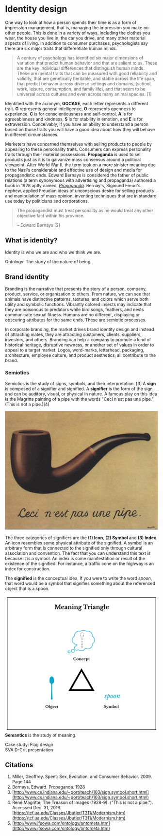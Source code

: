 # Identity design

One way to look at how a person spends their time is as a form of impression management, that is, managing the impression you make on other people. This is done in a variety of ways, including the clothes you wear, the house you live in, the car you drive, and many other material aspects of living. In addition to consumer purchases, psychologists say there are six major traits that differentiate human minds.

> A century of psychology has identified six major dimensions of variation that predict human behavior and that are salient to us. These are the key individual differences that distinguish human minds. These are mental traits that can be measured with good reliability and validity, that are genetically heritable, and stable across the life span, that predict behavior across diverse settings and domains, \(school, work, leisure, consumption, and family life\), and that seem to be universal across cultures and even across many animal species. \[1\]

Identified with the acronym, **GOCASE**, each letter represents a different trait. **G** represents general intelligence, **O** represents openness to experience, **C** is for conscientiousness and self-control,  **A** is for agreeableness and kindness, **S** is for stability in emotion, and **E** is for extraversion. Conceivably, if you have an ability to understand a person based on those traits you will have a good idea about how they will behave in different circumstances.

Marketers have concerned themselves with selling products to people by appealing to these personality traits. Consumers can express personality traits through their material possessions. **Propaganda** is used to sell products just as it is to galvanize mass consensus around a political viewpoint. After World War II, the term took on a more sinister meaning due to the Nazi's considerable and effective use of design and media for propagandistic ends. Edward Bernays is considered the father of public relations \(a term synonymous with advertising and propaganda\) authored a book in 1928 aptly named, [_Propaganda_](http://www.historyisaweapon.org/defcon1/bernprop.html). Bernay's, Sigmund Freud's nephew, applied Freudian ideas of unconscious desire for selling  products and manipulation of mass opinion, inventing techniques that are in standard use today by politicians and corporations.

> The propagandist must treat personality as he would treat any other objective fact within his province.
>
> – Edward Bernays \[2\]

## What is identity?

Identity is who we are and who we think we are.

Ontology: The study of the nature of being.

## Brand identity

Branding is the narrative that presents the story of a person, company, product, service, or organization to others. From nature, we can see that animals have distinctive patterns, textures, and colors which serve both utility and symbolic functions. Vibrantly colored insects may indicate that they are poisonous to predators while bird songs, feathers, and nests communicate sexual fitness. Humans are no different, displaying or obscuring attributes for the same ends. These are semiotic processes.

In corporate branding, the market drives brand identity design and instead of attracting mates, they are attracting customers, clients, suppliers, investors, and others. Branding can help a company to promote a kind of historical heritage, disruptive newness, or another set of values in order to appeal to a target market. Logos, word-marks, letterhead, packaging, architecture, employee culture, and product aesthetics, all contribute to the brand.

### Semiotics

Semiotics is the study of signs, symbols, and their interpretation. \[3\] A **sign** is composed of a signifier and signified. A **signifier** is the form of the sign and can be auditory, visual, or physical in nature. A famous play on this idea is the Magritte painting of a pipe with the words "Ceci n'est pas une pipe." \(This is not a pipe.\)\[4\]

![](/assets/MagrittePipe.jpg)

The three categories of signifiers are the **\(1\) Icon**, **\(2\) Symbol** and **\(3\) Index**. An icon resembles some physical attribute of the signified. A symbol is an arbitrary form that is connected to the signified only through cultural association and convention. The fact that you can understand this text is because it is a symbol. An index is some manifestation or result of the existence of the signified. For instance, a traffic cone on the highway is an index for construction.

The **signified** is the conceptual idea. If you were to write the word _spoon_, that word would be a symbol that signifies something about the referenced object that is a spoon.

  
![](/assets/semiotic-triangle-1200w@2x.png)  
**Semantics** is the study of meaning.

Case study: Flag design  
SVA D-Crit presentation

## Citations

1. Miller, Geoffrey. Spent: Sex, Evolution, and Consumer Behavior. 2009. Page 144
2. Bernays, Edward. Propaganda. 1928
3. [http://www.cs.indiana.edu/~port/teach/103/sign.symbol.short.html](http://www.cs.indiana.edu/~port/teach/103/sign.symbol.short.html)
4. René Magritte, The Treason of Images \(1928-9\). \("This is not a pipe."\). Accessed Dec. 31, 2016. [https://tcf.ua.edu/Classes/Jbutler/T311/Modernism.htm](https://tcf.ua.edu/Classes/Jbutler/T311/Modernism.htm)
5. [http://www.jfsowa.com/ontology/ontometa.htm](http://www.jfsowa.com/ontology/ontometa.htm)



